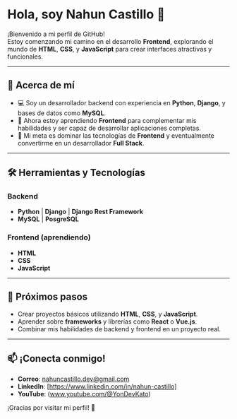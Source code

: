 # Hola, soy Nahun Castillo 👋

¡Bienvenido a mi perfil de GitHub!  
Estoy comenzando mi camino en el desarrollo **Frontend**, explorando el mundo de **HTML**, **CSS**, y **JavaScript** para crear interfaces atractivas y funcionales.

---

## 🚀 Acerca de mí
- 💻 Soy un desarrollador backend con experiencia en **Python**, **Django**, y bases de datos como **MySQL**.  
- 🌱 Ahora estoy aprendiendo **Frontend** para complementar mis habilidades y ser capaz de desarrollar aplicaciones completas.  
- 🎯 Mi meta es dominar las tecnologías de **Frontend** y eventualmente convertirme en un desarrollador **Full Stack**.

---

## 🛠️ Herramientas y Tecnologías
### Backend
- **Python** | **Django**  | **Django Rest Framework**
- **MySQL**  | **PosgreSQL**

### Frontend (aprendiendo)
- **HTML**  
- **CSS**  
- **JavaScript**

---

## 📌 Próximos pasos
- Crear proyectos básicos utilizando **HTML**, **CSS**, y **JavaScript**.  
- Aprender sobre **frameworks** y librerías como **React** o **Vue.js**.  
- Combinar mis habilidades de backend y frontend en un proyecto real.

---

## 📫 ¡Conecta conmigo!
- **Correo**: nahuncastillo.dev@gmail.com  
- **LinkedIn**: [https://www.linkedin.com/in/nahun-castillo]  
- **YouTube**: (www.youtube.com/@YonDevKato)

¡Gracias por visitar mi perfil! 🌟
